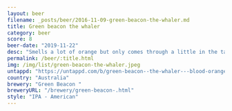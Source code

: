 ```yaml
---
layout: beer
filename: _posts/beer/2016-11-09-green-beacon-the-whaler.md
title: Green beacon the whaler
category: beer
score: 8
beer-date: "2019-11-22"
desc: "Smells a lot of orange but only comes through a little in the taste. Kind of a mellow IPA with a little tang. Very easy drinking"
permalink: /beer/:title.html
img: /img/list/green-beacon-the-whaler.jpeg
untappd: "https://untappd.com/b/green-beacon--the-whaler---blood-orange-ipa/807155"
country: "Australia"
brewery: "Green Beacon "
breweryURL: "/brewery/green-beacon-.html"
style: "IPA - American"
---
```

